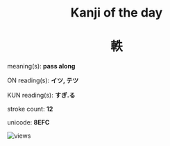 <h1 align="center">Kanji of the day</h1>
<h1 align="center">軼</h1>
<p align="left">meaning(s): <b>pass along</b></p>
<p align="left">ON reading(s): <b>イツ, テツ</b></p>
<p align="left">KUN reading(s): <b>すぎ.る</b></p>
<p align="left">stroke count: <b>12</b></p>
<p align="left">unicode: <b>8EFC</b></p>
<p align="left"><img src="https://komarev.com/ghpvc/?username=tristanwagner-kanjioftheday&label=Views&color=0e75b6&style=flat" alt="views"/></p>
